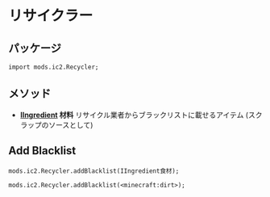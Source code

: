 # リサイクラー

## パッケージ

`import mods.ic2.Recycler;`

## メソッド

- **[IIngredient](/Vanilla/Variable_Types/IIngredient/) 材料** リサイクル業者からブラックリストに載せるアイテム (スクラップのソースとして)

## Add Blacklist

```zenscript
mods.ic2.Recycler.addBlacklist(IIngredient食材);

mods.ic2.Recycler.addBlacklist(<minecraft:dirt>);
```
